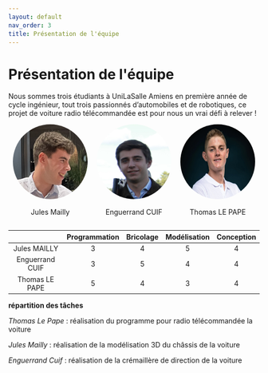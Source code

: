 ```yaml
---
layout: default
nav_order: 3
title: Présentation de l'équipe
---
```


# Présentation de l'équipe 

Nous sommes trois étudiants à UniLaSalle Amiens en première année de cycle ingénieur, tout trois passionnés d’automobiles et de robotiques, ce projet de voiture radio télécommandée est pour nous un vrai défi à relever ! 

<div class="grid-container" style="display: flex; justify-content: space-around;">
    <div style="text-align: center;">
        <img src="images/Jules.jpg" alt="Photo Jules" class="rounded-image" style="width: 150px; height: 150px; border-radius: 50%;">
        <p class="image-caption">Jules Mailly</p>
    </div>
    <div style="text-align: center;">
        <img src="images/Enguerrand.jpg" alt="Photo Enguerrand" class="rounded-image" style="width: 150px; height: 150px; border-radius: 50%;">
        <p class="image-caption">Enguerrand CUIF</p>
    </div>
    <div style="text-align: center;">
        <img src="images/Thomas.jpg" alt="Photo Thomas" class="rounded-image" style="width: 150px; height: 150px; border-radius: 50%;">
        <p class="image-caption">Thomas LE PAPE</p>
    </div>
</div>

<div class="table-wrapper">
    <table>
        <thead>
            <tr>
                <th style="text-align: center">&nbsp;</th>
                <th style="text-align: center">Programmation</th>
                <th style="text-align: center">Bricolage</th>
                <th style="text-align: center">Modélisation</th>
                <th style="text-align: center">Conception</th>
            </tr>
        </thead>
        <tbody>
            <tr>
                <td style="text-align: center">Jules MAILLY</td>
                <td style="text-align: center">3</td>
                <td style="text-align: center">4</td>
                <td style="text-align: center">5</td>
                <td style="text-align: center">4</td>
            </tr>
            <tr>
                <td style="text-align: center">Enguerrand CUIF</td>
                <td style="text-align: center">3</td>
                <td style="text-align: center">5</td>
                <td style="text-align: center">4</td>
                <td style="text-align: center">4</td>
            </tr>
            <tr>
                <td style="text-align: center">Thomas LE PAPE</td>
                <td style="text-align: center">5</td>
                <td style="text-align: center">4</td>
                <td style="text-align: center">3</td>
                <td style="text-align: center">4</td>
            </tr>
        </tbody>
    </table>
</div>

**répartition des tâches**

*Thomas Le Pape* : réalisation du programme pour radio télécommandée la voiture 

*Jules Mailly* : réalisation de la modélisation 3D du châssis de la voiture 

*Enguerrand Cuif* : réalisation de la crémaillère de direction de la voiture 
